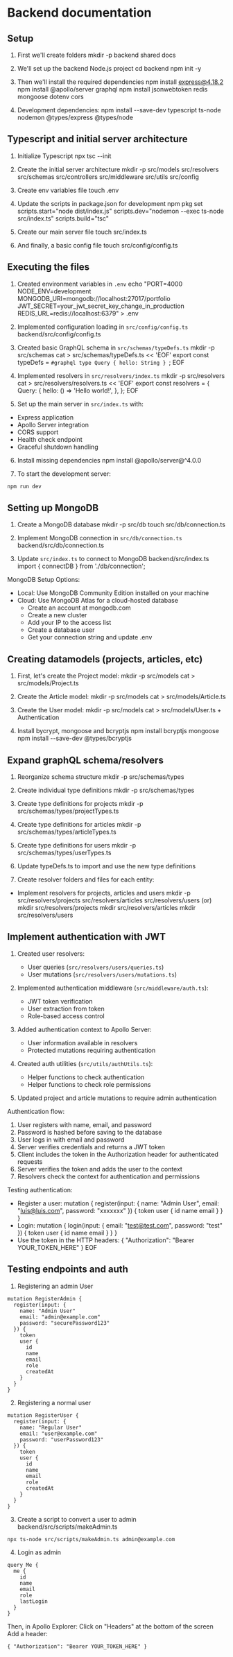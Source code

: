 # Backend documentation

## Setup

1. First we'll create folders
mkdir -p backend shared docs

2. We'll set up the backend Node.js project 
cd backend
npm init -y

3. Then we'll install the required dependencies
npm install express@4.18.2
npm install @apollo/server graphql
npm install jsonwebtoken redis mongoose dotenv cors

4. Development dependencies:
npm install --save-dev typescript ts-node nodemon @types/express @types/node

## Typescript and initial server architecture

1. Initialize Typescript
npx tsc --init

2. Create the initial server architecture
mkdir -p src/models src/resolvers src/schemas src/controllers src/middleware src/utils src/config

3. Create env variables file
touch .env

4. Update the scripts in package.json for development
npm pkg set scripts.start="node dist/index.js" scripts.dev="nodemon --exec ts-node src/index.ts" scripts.build="tsc"

5. Create our main server file
touch src/index.ts

6. And finally, a basic config file
touch src/config/config.ts

## Executing the files

1. Created environment variables in `.env`
echo "PORT=4000
NODE_ENV=development
MONGODB_URI=mongodb://localhost:27017/portfolio
JWT_SECRET=your_jwt_secret_key_change_in_production
REDIS_URL=redis://localhost:6379" > .env

2. Implemented configuration loading in `src/config/config.ts`
backend/src/config/config.ts

3. Created basic GraphQL schema in `src/schemas/typeDefs.ts`
mkdir -p src/schemas
cat > src/schemas/typeDefs.ts << 'EOF'
export const typeDefs = `#graphql
  type Query {
    hello: String
  }
`;
EOF

4. Implemented resolvers in `src/resolvers/index.ts`
mkdir -p src/resolvers
cat > src/resolvers/resolvers.ts << 'EOF'
export const resolvers = {
  Query: {
    hello: () => 'Hello world!',
  },
};
EOF

5. Set up the main server in `src/index.ts` with:
- Express application
- Apollo Server integration
- CORS support
- Health check endpoint
- Graceful shutdown handling

6. Install missing dependencies
npm install @apollo/server@^4.0.0

7. To start the development server:
```bash
npm run dev
```

## Setting up MongoDB

1. Create a MongoDB database
mkdir -p src/db
touch src/db/connection.ts

2. Implement MongoDB connection in `src/db/connection.ts`
backend/src/db/connection.ts

3. Update `src/index.ts` to connect to MongoDB
backend/src/index.ts
import { connectDB } from './db/connection';

MongoDB Setup Options:
- Local: Use MongoDB Community Edition installed on your machine
- Cloud: Use MongoDB Atlas for a cloud-hosted database
  - Create an account at mongodb.com
  - Create a new cluster
  - Add your IP to the access list
  - Create a database user
  - Get your connection string and update .env

## Creating datamodels (projects, articles, etc)

1. First, let's create the Project model:
mkdir -p src/models
cat > src/models/Project.ts

2. Create the Article model:
mkdir -p src/models
cat > src/models/Article.ts

3. Create the User model:
mkdir -p src/models
cat > src/models/User.ts + Authentication

4. Install bycrypt, mongoose and bcryptjs
npm install bcryptjs mongoose
npm install --save-dev @types/bcryptjs

## Expand graphQL schema/resolvers

1. Reorganize schema structure
mkdir -p src/schemas/types

2. Create individual type definitions
mkdir -p src/schemas/types

3. Create type definitions for projects
mkdir -p src/schemas/types/projectTypes.ts

4. Create type definitions for articles
mkdir -p src/schemas/types/articleTypes.ts

5. Create type definitions for users
mkdir -p src/schemas/types/userTypes.ts

6. Update typeDefs.ts to import and use the new type definitions

7. Create resolver folders and files for each entity:
- Implement resolvers for projects, articles and users
mkdir -p src/resolvers/projects src/resolvers/articles src/resolvers/users
(or)
mkdir src/resolvers/projects
mkdir src/resolvers/articles
mkdir src/resolvers/users

## Implement authentication with JWT
1. Created user resolvers:
   - User queries (`src/resolvers/users/queries.ts`)
   - User mutations (`src/resolvers/users/mutations.ts`)

2. Implemented authentication middleware (`src/middleware/auth.ts`):
   - JWT token verification
   - User extraction from token
   - Role-based access control

3. Added authentication context to Apollo Server:
   - User information available in resolvers
   - Protected mutations requiring authentication

4. Created auth utilities (`src/utils/authUtils.ts`):
   - Helper functions to check authentication
   - Helper functions to check role permissions

5. Updated project and article mutations to require admin authentication

Authentication flow:
1. User registers with name, email, and password
2. Password is hashed before saving to the database
3. User logs in with email and password
4. Server verifies credentials and returns a JWT token
5. Client includes the token in the Authorization header for authenticated requests
6. Server verifies the token and adds the user to the context
7. Resolvers check the context for authentication and permissions

Testing authentication:
- Register a user: mutation { register(input: { name: "Admin User", email: "luis@luis.com", password: "xxxxxxx" }) { token user { id name email } } }
- Login: mutation { login(input: { email: "test@test.com", password: "test" }) { token user { id name email } } }
- Use the token in the HTTP headers: { "Authorization": "Bearer YOUR_TOKEN_HERE" }
EOF

## Testing endpoints and auth
1. Registering an admin User
```
mutation RegisterAdmin {
  register(input: {
    name: "Admin User"
    email: "admin@example.com"
    password: "securePassword123"
  }) {
    token
    user {
      id
      name
      email
      role
      createdAt
    }
  }
}
```

2. Registering a normal user
```
mutation RegisterUser {
  register(input: {
    name: "Regular User"
    email: "user@example.com"
    password: "userPassword123"
  }) {
    token
    user {
      id
      name
      email
      role
      createdAt
    }
  }
}
```

3. Create a script to convert a user to admin
backend/src/scripts/makeAdmin.ts
```
npx ts-node src/scripts/makeAdmin.ts admin@example.com
```

4. Login as admin 
```
query Me {
  me {
    id
    name
    email
    role
    lastLogin
  }
}
```

Then, in Apollo Explorer:
Click on "Headers" at the bottom of the screen
Add a header:
```
{ "Authorization": "Bearer YOUR_TOKEN_HERE" }
```
